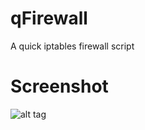 # qFirewall

A quick iptables firewall script


# Screenshot

![alt tag](https://i.imgur.com/LoLRHtz.png)
